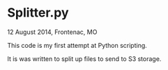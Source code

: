 # Splitter.py
12 August 2014, Frontenac, MO


This code is my first attempt at Python scripting.

It is was written to split up files to send to S3 storage.
